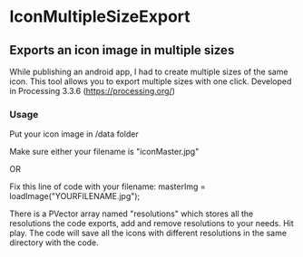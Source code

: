 # IconMultipleSizeExport
## Exports an icon image in multiple sizes

While publishing an android app, I had to create multiple sizes of the same icon. 
This tool allows you to export multiple sizes with one click. 
Developed in Processing 3.3.6 (https://processing.org/)

### Usage
Put your icon image in /data folder

Make sure either your filename is "iconMaster.jpg"

OR

Fix this line of code with your filename: masterImg = loadImage("YOURFILENAME.jpg");

There is a PVector array named "resolutions" which stores all the resolutions the code exports, add and remove resolutions to your needs.
Hit play. The code will save all the icons with different resolutions in the same directory with the code. 

